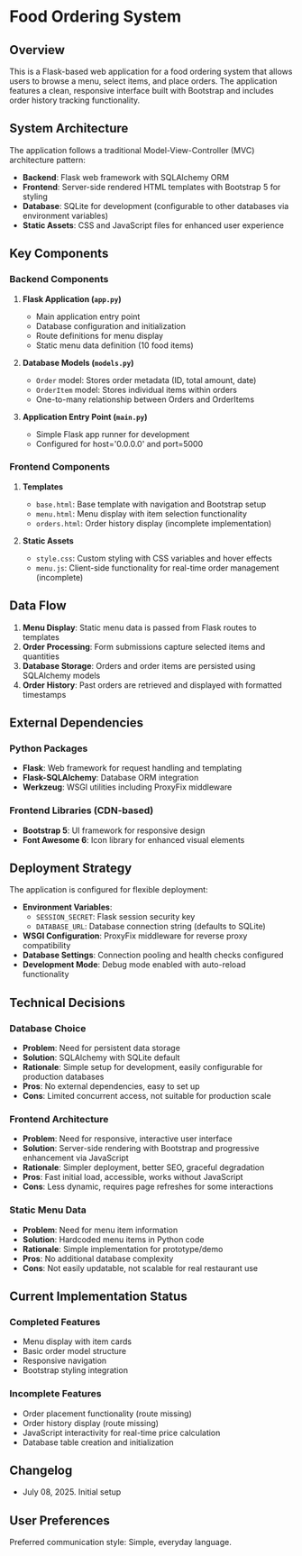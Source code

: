 # Food Ordering System

## Overview

This is a Flask-based web application for a food ordering system that allows users to browse a menu, select items, and place orders. The application features a clean, responsive interface built with Bootstrap and includes order history tracking functionality.

## System Architecture

The application follows a traditional Model-View-Controller (MVC) architecture pattern:

- **Backend**: Flask web framework with SQLAlchemy ORM
- **Frontend**: Server-side rendered HTML templates with Bootstrap 5 for styling
- **Database**: SQLite for development (configurable to other databases via environment variables)
- **Static Assets**: CSS and JavaScript files for enhanced user experience

## Key Components

### Backend Components

1. **Flask Application (`app.py`)**
   - Main application entry point
   - Database configuration and initialization
   - Route definitions for menu display
   - Static menu data definition (10 food items)

2. **Database Models (`models.py`)**
   - `Order` model: Stores order metadata (ID, total amount, date)
   - `OrderItem` model: Stores individual items within orders
   - One-to-many relationship between Orders and OrderItems

3. **Application Entry Point (`main.py`)**
   - Simple Flask app runner for development
   - Configured for host='0.0.0.0' and port=5000

### Frontend Components

1. **Templates**
   - `base.html`: Base template with navigation and Bootstrap setup
   - `menu.html`: Menu display with item selection functionality
   - `orders.html`: Order history display (incomplete implementation)

2. **Static Assets**
   - `style.css`: Custom styling with CSS variables and hover effects
   - `menu.js`: Client-side functionality for real-time order management (incomplete)

## Data Flow

1. **Menu Display**: Static menu data is passed from Flask routes to templates
2. **Order Processing**: Form submissions capture selected items and quantities
3. **Database Storage**: Orders and order items are persisted using SQLAlchemy models
4. **Order History**: Past orders are retrieved and displayed with formatted timestamps

## External Dependencies

### Python Packages
- **Flask**: Web framework for request handling and templating
- **Flask-SQLAlchemy**: Database ORM integration
- **Werkzeug**: WSGI utilities including ProxyFix middleware

### Frontend Libraries (CDN-based)
- **Bootstrap 5**: UI framework for responsive design
- **Font Awesome 6**: Icon library for enhanced visual elements

## Deployment Strategy

The application is configured for flexible deployment:

- **Environment Variables**: 
  - `SESSION_SECRET`: Flask session security key
  - `DATABASE_URL`: Database connection string (defaults to SQLite)
- **WSGI Configuration**: ProxyFix middleware for reverse proxy compatibility
- **Database Settings**: Connection pooling and health checks configured
- **Development Mode**: Debug mode enabled with auto-reload functionality

## Technical Decisions

### Database Choice
- **Problem**: Need for persistent data storage
- **Solution**: SQLAlchemy with SQLite default
- **Rationale**: Simple setup for development, easily configurable for production databases
- **Pros**: No external dependencies, easy to set up
- **Cons**: Limited concurrent access, not suitable for production scale

### Frontend Architecture
- **Problem**: Need for responsive, interactive user interface
- **Solution**: Server-side rendering with Bootstrap and progressive enhancement via JavaScript
- **Rationale**: Simpler deployment, better SEO, graceful degradation
- **Pros**: Fast initial load, accessible, works without JavaScript
- **Cons**: Less dynamic, requires page refreshes for some interactions

### Static Menu Data
- **Problem**: Need for menu item information
- **Solution**: Hardcoded menu items in Python code
- **Rationale**: Simple implementation for prototype/demo
- **Pros**: No additional database complexity
- **Cons**: Not easily updatable, not scalable for real restaurant use

## Current Implementation Status

### Completed Features
- Menu display with item cards
- Basic order model structure
- Responsive navigation
- Bootstrap styling integration

### Incomplete Features
- Order placement functionality (route missing)
- Order history display (route missing)
- JavaScript interactivity for real-time price calculation
- Database table creation and initialization

## Changelog
- July 08, 2025. Initial setup

## User Preferences

Preferred communication style: Simple, everyday language.